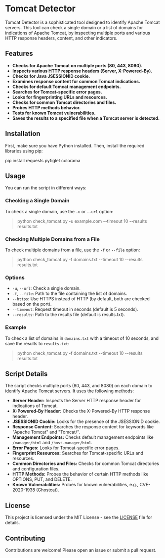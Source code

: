 # Tomcat Detector  <!-- # Tomcat Detector -->

Tomcat Detector is a sophisticated tool designed to identify Apache Tomcat servers. This tool can check a single domain or a list of domains for indications of Apache Tomcat, by inspecting multiple ports and various HTTP response headers, content, and other indicators.  <!-- Tomcat Detector is a sophisticated tool designed to identify Apache Tomcat servers. This tool can check a single domain or a list of domains for indications of Apache Tomcat, by inspecting multiple ports and various HTTP response headers, content, and other indicators. -->

## Features  <!-- ## Features -->

- **Checks for Apache Tomcat on multiple ports (80, 443, 8080).**  <!-- - **Checks for Apache Tomcat on multiple ports (80, 443, 8080).** -->
- **Inspects various HTTP response headers (Server, X-Powered-By).**  <!-- - **Inspects various HTTP response headers (Server, X-Powered-By).** -->
- **Checks for Java JSESSIONID cookie.**  <!-- - **Checks for Java JSESSIONID cookie.** -->
- **Examines response content for common Tomcat indications.**  <!-- - **Examines response content for common Tomcat indications.** -->
- **Checks for default Tomcat management endpoints.**  <!-- - **Checks for default Tomcat management endpoints.** -->
- **Searches for Tomcat-specific error pages.**  <!-- - **Searches for Tomcat-specific error pages.** -->
- **Looks for fingerprinting URLs and resources.**  <!-- - **Looks for fingerprinting URLs and resources.** -->
- **Checks for common Tomcat directories and files.**  <!-- - **Checks for common Tomcat directories and files.** -->
- **Probes HTTP methods behavior.**  <!-- - **Probes HTTP methods behavior.** -->
- **Tests for known Tomcat vulnerabilities.**  <!-- - **Tests for known Tomcat vulnerabilities.** -->
- **Saves the results to a specified file when a Tomcat server is detected.**  <!-- - **Saves the results to a specified file when a Tomcat server is detected.** -->

## Installation  <!-- ## Installation -->

First, make sure you have Python installed. Then, install the required libraries using pip:  <!-- First, make sure you have Python installed. Then, install the required libraries using pip: -->


pip install requests pyfiglet colorama  <!-- pip install requests pyfiglet colorama -->


## Usage  <!-- ## Usage -->

You can run the script in different ways:  <!-- You can run the script in different ways: -->

### Checking a Single Domain  <!-- ### Checking a Single Domain -->

To check a single domain, use the `-u` or `--url` option:  <!-- To check a single domain, use the `-u` or `--url` option: -->


 > python check_tomcat.py -u example.com --timeout 10 --results results.txt  <!-- python check_tomcat.py -u example.com --timeout 10 --results results.txt -->


### Checking Multiple Domains from a File  <!-- ### Checking Multiple Domains from a File -->

To check multiple domains from a file, use the `-f` or `--file` option:  <!-- To check multiple domains from a file, use the `-f` or `--file` option: -->

> python check_tomcat.py -f domains.txt --timeout 10 --results results.txt  <!-- python check_tomcat.py -f domains.txt --timeout 10 --results results.txt -->


### Options  <!-- ### Options -->

- `-u`, `--url`: Check a single domain.  <!-- - `-u`, `--url`: Check a single domain. -->
- `-f`, `--file`: Path to the file containing the list of domains.  <!-- - `-f`, `--file`: Path to the file containing the list of domains. -->
- `--https`: Use HTTPS instead of HTTP (by default, both are checked based on the port).  <!-- - `--https`: Use HTTPS instead of HTTP (by default, both are checked based on the port). -->
- `--timeout`: Request timeout in seconds (default is 5 seconds).  <!-- - `--timeout`: Request timeout in seconds (default is 5 seconds). -->
- `--results`: Path to the results file (default is results.txt).  <!-- - `--results`: Path to the results file (default is results.txt). -->

### Example  <!-- ### Example -->

To check a list of domains in `domains.txt` with a timeout of 10 seconds, and save the results to `results.txt`:  <!-- To check a list of domains in `domains.txt` with a timeout of 10 seconds, and save the results to `results.txt`: -->


> python check_tomcat.py -f domains.txt --timeout 10 --results results.txt  <!-- python check_tomcat.py -f domains.txt --timeout 10 --results results.txt -->


## Script Details  <!-- ## Script Details -->

The script checks multiple ports (80, 443, and 8080) on each domain to identify Apache Tomcat servers. It uses the following methods:  <!-- The script checks multiple ports (80, 443, and 8080) on each domain to identify Apache Tomcat servers. It uses the following methods: -->

- **Server Header:** Inspects the Server HTTP response header for indications of Tomcat.  <!-- - **Server Header:** Inspects the Server HTTP response header for indications of Tomcat. -->
- **X-Powered-By Header:** Checks the X-Powered-By HTTP response header.  <!-- - **X-Powered-By Header:** Checks the X-Powered-By HTTP response header. -->
- **JSESSIONID Cookie:** Looks for the presence of the JSESSIONID cookie.  <!-- - **JSESSIONID Cookie:** Looks for the presence of the JSESSIONID cookie. -->
- **Response Content:** Searches the response content for keywords like "Apache Tomcat" and "Tomcat/".  <!-- - **Response Content:** Searches the response content for keywords like "Apache Tomcat" and "Tomcat/". -->
- **Management Endpoints:** Checks default management endpoints like `/manager/html` and `/host-manager/html`.  <!-- - **Management Endpoints:** Checks default management endpoints like `/manager/html` and `/host-manager/html`. -->
- **Error Pages:** Looks for Tomcat-specific error pages.  <!-- - **Error Pages:** Looks for Tomcat-specific error pages. -->
- **Fingerprint Resources:** Searches for Tomcat-specific URLs and resources.  <!-- - **Fingerprint Resources:** Searches for Tomcat-specific URLs and resources. -->
- **Common Directories and Files:** Checks for common Tomcat directories and configuration files.  <!-- - **Common Directories and Files:** Checks for common Tomcat directories and configuration files. -->
- **HTTP Methods:** Probes the behavior of certain HTTP methods like OPTIONS, PUT, and DELETE.  <!-- - **HTTP Methods:** Probes the behavior of certain HTTP methods like OPTIONS, PUT, and DELETE. -->
- **Known Vulnerabilities:** Probes for known vulnerabilities, e.g., CVE-2020-1938 (Ghostcat).  <!-- - **Known Vulnerabilities:** Probes for known vulnerabilities, e.g., CVE-2020-1938 (Ghostcat). -->

## License  <!-- ## License -->

This project is licensed under the MIT License - see the [LICENSE](LICENSE) file for details.  <!-- This project is licensed under the MIT License - see the [LICENSE](LICENSE) file for details. -->

## Contributing  <!-- ## Contributing -->

Contributions are welcome! Please open an issue or submit a pull request.  <!-- Contributions are welcome! Please open an issue or submit a pull request. -->
